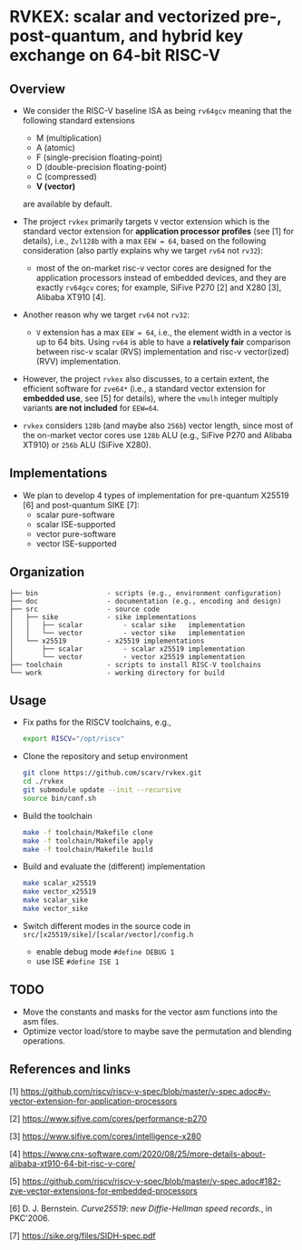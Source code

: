 # RVKEX: scalar and vectorized pre-, post-quantum, and hybrid key exchange on 64-bit RISC-V 

## Overview 

- We consider the RISC-V baseline ISA as being `rv64gcv` meaning that the following standard extensions
  - M      (multiplication)
  - A      (atomic)
  - F      (single-precision floating-point)
  - D      (double-precision floating-point)
  - C      (compressed)
  - **V    (vector)**

  are available by default.

- The project `rvkex` primarily targets `V` vector extension which is the standard vector extension for **application processor profiles** (see [1] for details), i.e., `Zvl128b` with a max `EEW = 64`, based on the following consideration (also partly explains why we target `rv64` not `rv32`): 
  - most of the on-market risc-v vector cores are designed for the application processors instead of embedded devices, and they are exactly `rv64gcv` cores; for example, SiFive P270 [2] and X280 [3], Alibaba XT910 [4].

- Another reason why we target `rv64` not `rv32`: 
  - `V` extension has a max `EEW = 64`, i.e., the element width in a vector is up to 64 bits. Using `rv64` is able to have a **relatively fair** comparison between risc-v scalar (RVS) implementation and risc-v vector(ized) (RVV) implementation.

- However, the project `rvkex` also discusses, to a certain extent, the efficient software for `zve64*` (i.e., a standard vector extension for **embedded use**, see [5] for details), where the `vmulh` integer multiply variants **are not included** for `EEW=64`.

- `rvkex` considers `128b` (and maybe also `256b`) vector length, since most of the on-market vector cores use `128b` ALU (e.g., SiFive P270 and Alibaba XT910) or `256b` ALU (SiFive X280).

## Implementations 

- We plan to develop 4 types of implementation for pre-quantum X25519 [6] and post-quantum SIKE [7]:
  - scalar pure-software 
  - scalar ISE-supported 
  - vector pure-software
  - vector ISE-supported 


## Organization

```
├── bin                 - scripts (e.g., environment configuration)
├── doc                 - documentation (e.g., encoding and design)
├── src                 - source code
│   ├── sike            - sike implementations 
│   │   ├── scalar          - scalar sike   implementation
│   │   └── vector          - vector sike   implementation       
│   └── x25519          - x25519 implementations 
│       ├── scalar          - scalar x25519 implementation
│       └── vector          - vector x25519 implementation  
├── toolchain           - scripts to install RISC-V toolchains 
└── work                - working directory for build
```


## Usage 

- Fix paths for the RISCV toolchains, e.g., 

  ```sh
  export RISCV="/opt/riscv"
  ```

- Clone the repository and setup environment

  ```sh
  git clone https://github.com/scarv/rvkex.git
  cd ./rvkex
  git submodule update --init --recursive
  source bin/conf.sh
  ```

- Build the toolchain 
  ```sh
  make -f toolchain/Makefile clone
  make -f toolchain/Makefile apply 
  make -f toolchain/Makefile build
  ```

- Build and evaluate the (different) implementation

  ```sh
  make scalar_x25519
  make vector_x25519
  make scalar_sike
  make vector_sike
  ```

- Switch different modes in the source code in `src/[x25519/sike]/[scalar/vector]/config.h`
  - enable debug mode `#define DEBUG 1` 
  - use ISE `#define ISE 1` 


## TODO
  - Move the constants and masks for the vector asm functions into the asm files. 
  - Optimize vector load/store to maybe save the permutation and blending operations.


## References and links

[1] https://github.com/riscv/riscv-v-spec/blob/master/v-spec.adoc#v-vector-extension-for-application-processors

[2] https://www.sifive.com/cores/performance-p270

[3] https://www.sifive.com/cores/intelligence-x280 

[4] https://www.cnx-software.com/2020/08/25/more-details-about-alibaba-xt910-64-bit-risc-v-core/

[5] https://github.com/riscv/riscv-v-spec/blob/master/v-spec.adoc#182-zve-vector-extensions-for-embedded-processors

[6] D. J. Bernstein. *Curve25519: new Diffie-Hellman speed records.*, in PKC'2006.

[7] https://sike.org/files/SIDH-spec.pdf